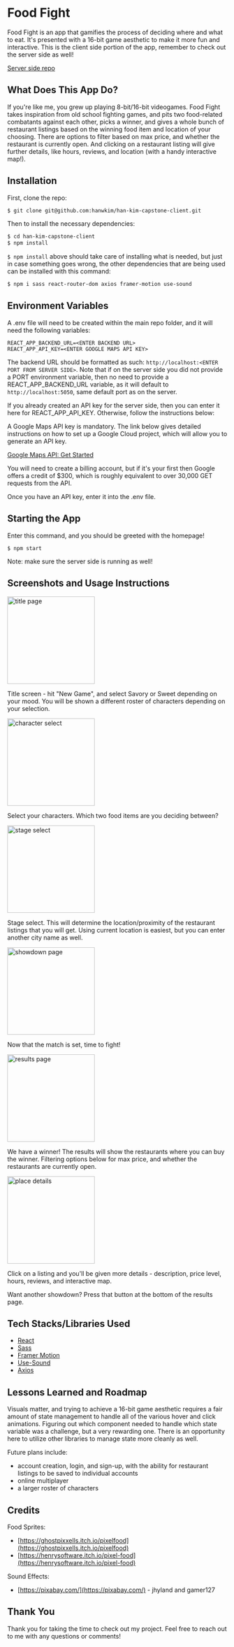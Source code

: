 # Food Fight

Food Fight is an app that gamifies the process of deciding where and what to eat. It's presented with a 16-bit game aesthetic to make it more fun and interactive. This is the client side portion of the app, remember to check out the server side as well!

[Server side repo](https://github.com/hanwkim/han-kim-capstone-server)

## What Does This App Do?

If you're like me, you grew up playing 8-bit/16-bit videogames. Food Fight takes inspiration from old school fighting games, and pits two food-related combatants against each other, picks a winner, and gives a whole bunch of restaurant listings based on the winning food item and location of your choosing. There are options to filter based on max price, and whether the restaurant is currently open. And clicking on a restaurant listing will give further details, like hours, reviews, and location (with a handy interactive map!).

## Installation

First, clone the repo:

```bash
$ git clone git@github.com:hanwkim/han-kim-capstone-client.git
```
Then to install the necessary dependencies:

```bash
$ cd han-kim-capstone-client
$ npm install
```
```$ npm install``` above should take care of installing what is needed, but just in case something goes wrong, the other dependencies that are being used can be installed with this command:

```bash
$ npm i sass react-router-dom axios framer-motion use-sound
```

## Environment Variables

A .env file will need to be created within the main repo folder, and it will need the following variables:

```
REACT_APP_BACKEND_URL=<ENTER BACKEND URL>
REACT_APP_API_KEY=<ENTER GOOGLE MAPS API KEY>
```
The backend URL should be formatted as such: ```http://localhost:<ENTER PORT FROM SERVER SIDE>```. Note that if on the server side you did not provide a PORT environment variable, then no need to provide a REACT_APP_BACKEND_URL variable, as it will default to ```http://localhost:5050```, same default port as on the server.

If you already created an API key for the server side, then you can enter it here for REACT_APP_API_KEY. Otherwise, follow the instructions below:

A Google Maps API key is mandatory. The link below gives detailed instructions on how to set up a Google Cloud project, which will allow you to generate an API key. 

[Google Maps API: Get Started](https://developers.google.com/maps/get-started)

You will need to create a billing account, but if it's your first then Google offers a credit of $300, which is roughly equivalent to over 30,000 GET requests from the API.

Once you have an API key, enter it into the .env file.


## Starting the App

Enter this command, and you should be greeted with the homepage!

```
$ npm start
```

Note: make sure the server side is running as well!

## Screenshots and Usage Instructions

<img src="https://i.ibb.co/BT5pSdD/screenshot1.png" alt="title page" height="200">

Title screen - hit "New Game", and select Savory or Sweet depending on your mood. You will be shown a different roster of characters depending on your selection.

<img src="https://i.ibb.co/0BHzZPW/screenshot2.png" alt="character select" height="200">

Select your characters. Which two food items are you deciding between?

<img src="https://i.ibb.co/0yGxKv8/screenshot3.png" alt="stage select" height="200">

Stage select. This will determine the location/proximity of the restaurant listings that you will get. Using current location is easiest, but you can enter another city name as well.

<img src="https://i.ibb.co/87Y1cBs/screenshot4.png" alt="showdown page" height="200">

Now that the match is set, time to fight!

<img src="https://i.ibb.co/LNjwnh6/screenshot5.png" alt="results page" height="200">

We have a winner! The results will show the restaurants where you can buy the winner. Filtering options below for max price, and whether the restaurants are currently open.

<img src="https://i.ibb.co/2W8MNqk/screenshot6.png" alt="place details" height="200">

Click on a listing and you'll be given more details - description, price level, hours, reviews, and interactive map.

Want another showdown? Press that button at the bottom of the results page.

## Tech Stacks/Libraries Used

 - [React](https://reactjs.org/)
 - [Sass](https://sass-lang.com/)
 - [Framer Motion](https://www.framer.com/motion/)
 - [Use-Sound](https://github.com/joshwcomeau/use-sound)
 - [Axios](https://axios-http.com/)

## Lessons Learned and Roadmap

Visuals matter, and trying to achieve a 16-bit game aesthetic requires a fair amount of state management to handle all of the various hover and click animations. Figuring out which component needed to handle which state variable was a challenge, but a very rewarding one. There is an opportunity here to utilize other libraries to manage state more cleanly as well.

Future plans include:
 - account creation, login, and sign-up, with the ability for restaurant listings to be saved to individual accounts
 - online multiplayer
 - a larger roster of characters

## Credits

Food Sprites:

 - [https://ghostpixxells.itch.io/pixelfood](https://ghostpixxells.itch.io/pixelfood)
 - [https://henrysoftware.itch.io/pixel-food](https://henrysoftware.itch.io/pixel-food)

Sound Effects:

 - [https://pixabay.com/](https://pixabay.com/) - jhyland and gamer127

## Thank You

Thank you for taking the time to check out my project. Feel free to reach out to me with any questions or comments!
